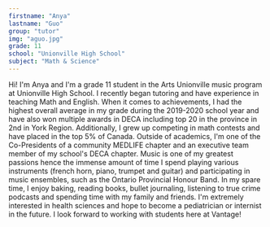 ```yaml
---
firstname: "Anya"
lastname: "Guo"
group: "tutor"
img: "aguo.jpg"
grade: 11
school: "Unionville High School"
subject: "Math & Science"
---
```


Hi! I'm Anya and I'm a grade 11 student in the Arts Unionville music program at Unionville High School. I recently began tutoring and have experience in teaching Math and English. When it comes to achievements, I had the highest overall average in my grade during the 2019-2020 school year and have also won multiple awards in DECA including top 20 in the province in 2nd in York Region. Additionally, I grew up competing in math contests and have placed in the top 5% of Canada. Outside of academics, I'm one of the Co-Presidents of a community MEDLIFE chapter and an executive team member of my school's DECA chapter. Music is one of my greatest passions hence the immense amount of time I spend playing various instruments (french horn, piano, trumpet and guitar) and participating in music ensembles, such as the Ontario Provincial Honour Band. In my spare time, I enjoy baking, reading books, bullet journaling, listening to true crime podcasts and spending time with my family and friends. I'm extremely interested in health sciences and hope to become a pediatrician or internist in the future. I look forward to working with students here at Vantage!